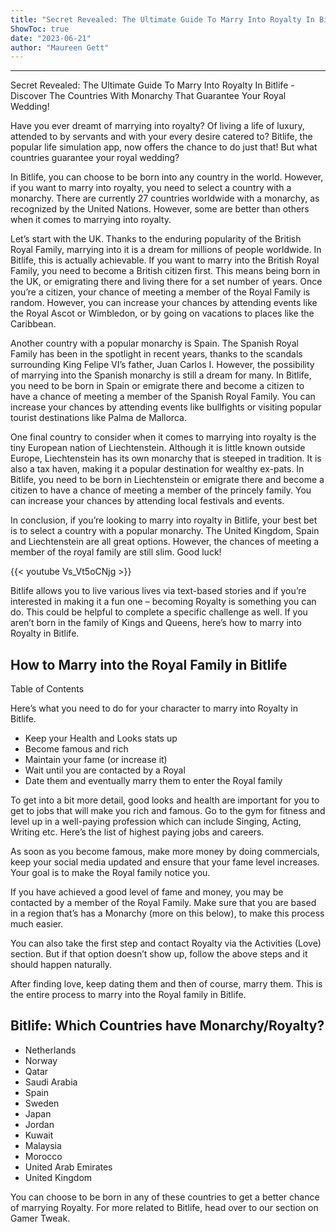 ```yaml
---
title: "Secret Revealed: The Ultimate Guide To Marry Into Royalty In Bitlife - Discover The Countries With Monarchy That Guarantee Your Royal Wedding!"
ShowToc: true 
date: "2023-06-21"
author: "Maureen Gett"
---
```

*****
Secret Revealed: The Ultimate Guide To Marry Into Royalty In Bitlife - Discover The Countries With Monarchy That Guarantee Your Royal Wedding!

Have you ever dreamt of marrying into royalty? Of living a life of luxury, attended to by servants and with your every desire catered to? Bitlife, the popular life simulation app, now offers the chance to do just that! But what countries guarantee your royal wedding?

In Bitlife, you can choose to be born into any country in the world. However, if you want to marry into royalty, you need to select a country with a monarchy. There are currently 27 countries worldwide with a monarchy, as recognized by the United Nations. However, some are better than others when it comes to marrying into royalty.

Let’s start with the UK. Thanks to the enduring popularity of the British Royal Family, marrying into it is a dream for millions of people worldwide. In Bitlife, this is actually achievable. If you want to marry into the British Royal Family, you need to become a British citizen first. This means being born in the UK, or emigrating there and living there for a set number of years. Once you’re a citizen, your chance of meeting a member of the Royal Family is random. However, you can increase your chances by attending events like the Royal Ascot or Wimbledon, or by going on vacations to places like the Caribbean.

Another country with a popular monarchy is Spain. The Spanish Royal Family has been in the spotlight in recent years, thanks to the scandals surrounding King Felipe VI’s father, Juan Carlos I. However, the possibility of marrying into the Spanish monarchy is still a dream for many. In Bitlife, you need to be born in Spain or emigrate there and become a citizen to have a chance of meeting a member of the Spanish Royal Family. You can increase your chances by attending events like bullfights or visiting popular tourist destinations like Palma de Mallorca.

One final country to consider when it comes to marrying into royalty is the tiny European nation of Liechtenstein. Although it is little known outside Europe, Liechtenstein has its own monarchy that is steeped in tradition. It is also a tax haven, making it a popular destination for wealthy ex-pats. In Bitlife, you need to be born in Liechtenstein or emigrate there and become a citizen to have a chance of meeting a member of the princely family. You can increase your chances by attending local festivals and events.

In conclusion, if you’re looking to marry into royalty in Bitlife, your best bet is to select a country with a popular monarchy. The United Kingdom, Spain and Liechtenstein are all great options. However, the chances of meeting a member of the royal family are still slim. Good luck!

{{< youtube Vs_Vt5oCNjg >}} 



Bitlife allows you to live various lives via text-based stories and if you’re interested in making it a fun one – becoming Royalty is something you can do. This could be helpful to complete a specific challenge as well. If you aren’t born in the family of Kings and Queens, here’s how to marry into Royalty in Bitlife.
 
## How to Marry into the Royal Family in Bitlife
 

 
Table of Contents
 
Here’s what you need to do for your character to marry into Royalty in Bitlife.
 
- Keep your Health and Looks stats up
 - Become famous and rich
 - Maintain your fame (or increase it)
 - Wait until you are contacted by a Royal
 - Date them and eventually marry them to enter the Royal family

 
To get into a bit more detail, good looks and health are important for you to get to jobs that will make you rich and famous. Go to the gym for fitness and level up in a well-paying profession which can include Singing, Acting, Writing etc. Here’s the list of highest paying jobs and careers.
 
As soon as you become famous, make more money by doing commercials, keep your social media updated and ensure that your fame level increases. Your goal is to make the Royal family notice you.
 
If you have achieved a good level of fame and money, you may be contacted by a member of the Royal Family. Make sure that you are based in a region that’s has a Monarchy (more on this below), to make this process much easier.
 
You can also take the first step and contact Royalty via the Activities (Love) section. But if that option doesn’t show up, follow the above steps and it should happen naturally.
 
After finding love, keep dating them and then of course, marry them. This is the entire process to marry into the Royal family in Bitlife.
 
## Bitlife: Which Countries have Monarchy/Royalty?
 
- Netherlands
 - Norway
 - Qatar
 - Saudi Arabia
 - Spain
 - Sweden
 - Japan
 - Jordan
 - Kuwait
 - Malaysia
 - Morocco
 - United Arab Emirates
 - United Kingdom

 
You can choose to be born in any of these countries to get a better chance of marrying Royalty. For more related to Bitlife, head over to our section on Gamer Tweak.




